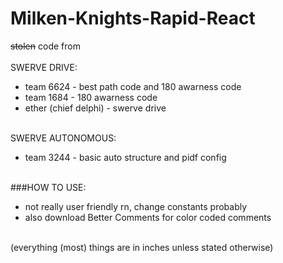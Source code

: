 # Milken-Knights-Rapid-React
~~stolen~~ code from
\
\
SWERVE DRIVE:
- team 6624 - best path code and 180 awarness code
- team 1684 - 180 awarness code
- ether (chief delphi) - swerve drive  

\
SWERVE AUTONOMOUS:
- team 3244 - basic auto structure and pidf config  

\
###HOW TO USE:
- not really user friendly rn, change constants probably
- also download Better Comments for color coded comments

\
(everything (most) things are in inches unless stated otherwise)